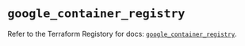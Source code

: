 # `google_container_registry`

Refer to the Terraform Registory for docs: [`google_container_registry`](https://registry.terraform.io/providers/hashicorp/google-beta/4.63.1/docs/resources/google_container_registry).
